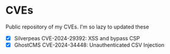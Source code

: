 # CVEs
Public repository of my CVEs. I'm so lazy to updated these

- [x] Silverpeas CVE-2024-29392: XSS and bypass CSP
- [x] GhostCMS CVE-2024-34448: Unauthenticated CSV Injection 
